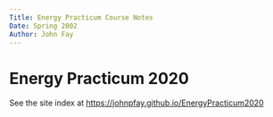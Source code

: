 ```yaml
---
Title: Energy Practicum Course Notes
Date: Spring 2002
Author: John Fay
---
```


# Energy Practicum 2020

See the site index at https://johnpfay.github.io/EnergyPracticum2020

